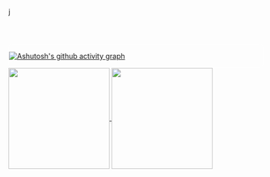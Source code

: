 j<body>
  <header>
    
  </header>
  <section>

 <div style="border: 1px solid #fff; border-radius: 7px;"> 
 
[![Ashutosh's github activity graph](https://github-readme-activity-graph.vercel.app/graph?username=Guilherme-Silva-Teixeira&bg_color=000000&color=ffffff&line=9c9c9c&point=ffffff&area=true&hide_border=true)](https://github.com/ashutosh00710/github-readme-activity-graph)
  
 </div>

<a href="https://github.com/guilherme-silva-teixeira/github-readme-stats">
  <img height=200 align="center" src="https://github-readme-stats.vercel.app/api?username=guilherme-silva-teixeira" />
</a>
<a href="https://github.com/guilherme-silva-teixeira/convoychat">
  <img height=200 align="center" src="https://github-readme-stats.vercel.app/api/top-langs?username=guilherme-silva-teixeira&layout=compact&langs_count=8&card_width=320&theme = black" />
</a>

  </section>
  <footer>
    
  </footer>
</body>
